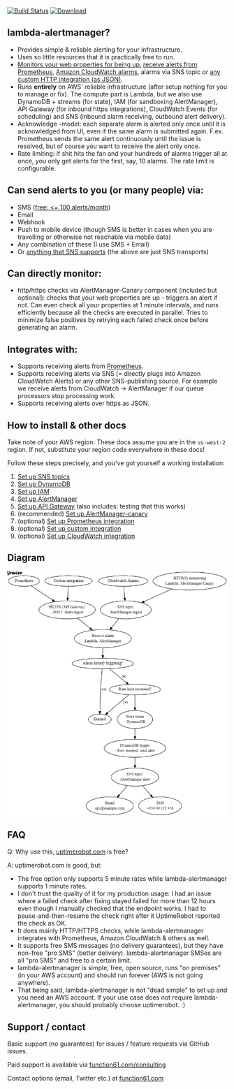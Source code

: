 [![Build Status](https://img.shields.io/travis/function61/lambda-alertmanager.svg?style=for-the-badge)](https://travis-ci.org/function61/lambda-alertmanager)
[![Download](https://img.shields.io/bintray/v/function61/lambda-alertmanager/main.svg?style=for-the-badge&label=Download)](https://bintray.com/function61/lambda-alertmanager/main/_latestVersion#files)

lambda-alertmanager?
--------------------

- Provides simple & reliable alerting for your infrastructure.
- Uses so little resources that it is practically free to run.
- [Monitors your web properties for being up](docs/usecase_http-monitoring.md),
  [receive alerts from Prometheus](docs/usecase_prometheus-alerting.md),
  [Amazon CloudWatch alarms](docs/usecase_cloudwatch-alerting.md), alarms via SNS topic or
  [any custom HTTP integration (as JSON)](docs/setup_custom_integration.md).
- Runs **entirely** on AWS' reliable infrastructure (after setup nothing for you to manage or fix). The compute part is Lambda,
  but we also use DynamoDB + streams (for state), IAM (for sandboxing AlertManager), API Gateway (for inbound https integrations),
  CloudWatch Events (for scheduling) and SNS (inbound alarm receiving, outbound alert delivery).
- Acknowledge -model: each separate alarm is alerted only once until it is acknowledged from UI,
  even if the same alarm is submitted again. F.ex. Prometheus sends the same alert continuously
  until the issue is resolved, but of course you want to receive the alert only once.
- Rate limiting: if shit hits the fan and your hundreds of alarms trigger all at once, you only get alerts
  for the first, say, 10 alarms. The rate limit is configurable.


Can send alerts to you (or many people) via:
--------------------------------------------

- SMS ([free: <= 100 alerts/month](https://aws.amazon.com/sns/sms-pricing/))
- Email
- Webhook
- Push to mobile device (though SMS is better in cases when you are travelling or otherwise not reachable via mobile data)
- Any combination of these (I use SMS + Email)
- Or [anything that SNS supports](https://aws.amazon.com/sns/details/) (the above are just SNS transports)


Can directly monitor:
---------------------

- http/https checks via AlertManager-Canary component (included but optional):
  checks that your web properties are up - triggers an alert if not. Can even check all your properties
  at 1 minute intervals, and runs efficiently because all the checks are executed in parallel. Tries to minimize
  false positives by retrying each failed check once before generating an alarm.


Integrates with:
----------------

- Supports receiving alerts from [Prometheus](https://prometheus.io/).
- Supports receiving alerts via SNS (= directly plugs into Amazon CloudWatch Alerts)
  or any other SNS-publishing source. For example we receive alerts from CloudWatch -> AlertManager if our
  queue processors stop processing work.
- Supports receiving alerts over https as JSON.


How to install & other docs
---------------------------

Take note of your AWS region. These docs assume you are in the `us-west-2` region.
If not, substitute your region code everywhere in these docs!

Follow these steps precisely, and you've got yourself a working installation:

1. [Set up SNS topics](docs/setup_sns.md)
2. [Set up DynamoDB](docs/setup_dynamodb.md)
3. [Set up IAM](docs/setup_iam.md)
4. [Set up AlertManager](docs/setup_alertmanager.md)
5. [Set up API Gateway](docs/setup_apigateway.md) (also includes: testing that this works)
6. (recommended) [Set up AlertManager-canary](docs/setup_alertmanager-canary.md)
7. (optional) [Set up Prometheus integration](docs/usecase_prometheus-alerting.md)
8. (optional) [Set up custom integration](docs/setup_custom_integration.md)
9. (optional) [Set up CloudWatch integration](docs/usecase_cloudwatch-alerting.md)


Diagram
-------

[![Graph](docs/diagram.png)](docs/diagram.md)


FAQ
---

Q: Why use this, [uptimerobot.com](https://uptimerobot.com/) is free?

A: uptimerobot.com is good, but:

- The free option only supports 5 minute rates while lambda-alertmanager supports 1 minute rates.
- I don't trust the quality of it for my production usage: I had an issue where a failed check
  after fixing stayed failed for more than 12 hours even though I manually checked that the
  endpoint works. I had to pause-and-then-resume the check right after it UptimeRobot
  reported the check as OK.
- It does mainly HTTP/HTTPS checks, while lambda-alertmanager integrates with Prometheus, Amazon CloudWatch & others as well.
- It supports free SMS messages (no delivery guarantees), but they have non-free "pro SMS" (better delivery).
  lambda-alertmanager SMSes are all "pro SMS" and free to a certain limit.
- lambda-alertmanager is simple, free, open source, runs "on premises" (in your AWS account) and should run forever
  (AWS is not going anywhere).
- That being said, lambda-alertmanager is not "dead simple" to set up and you need an AWS account. If your use
  case does not require lambda-alertmanager, you should probably choose uptimerobot. :)


Support / contact
-----------------

Basic support (no guarantees) for issues / feature requests via GitHub issues.

Paid support is available via [function61.com/consulting](https://function61.com/consulting/)

Contact options (email, Twitter etc.) at [function61.com](https://function61.com/)
